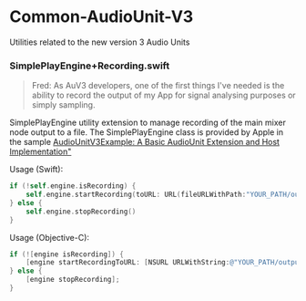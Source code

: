 # Common-AudioUnit-V3
Utilities related to the new version 3 Audio Units

### SimplePlayEngine+Recording.swift

> Fred: As AuV3 developers, one of the first things I've needed is the ability to record the output of my App for signal analysing purposes or simply sampling.

SimplePlayEngine utility extension to manage recording of the main mixer node output to a file. The SimplePlayEngine class is provided by Apple in the sample [AudioUnitV3Example: A Basic AudioUnit Extension and Host Implementation"](
https://developer.apple.com/library/content/samplecode/AudioUnitV3Example/Introduction/Intro.html)

Usage (Swift):
```swift
if (!self.engine.isRecording) {
	self.engine.startRecording(toURL: URL(fileURLWithPath:"YOUR_PATH/output.aif"))
} else {
	self.engine.stopRecording()
}
```

Usage (Objective-C):
```objective-c
if (![engine isRecording]) {
	[engine startRecordingToURL: [NSURL URLWithString:@"YOUR_PATH/output.aif"]];
} else {
	[engine stopRecording];
}
```
